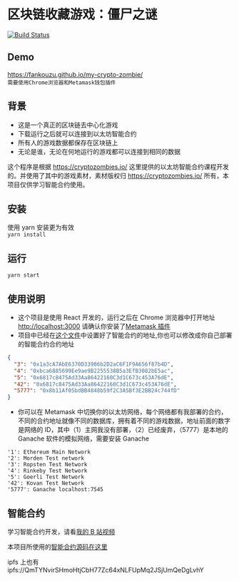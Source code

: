 # 区块链收藏游戏：僵尸之谜

[![Build Status](https://travis-ci.org/Fankouzu/my-crypto-zombie.svg?branch=master)](https://travis-ci.org/Fankouzu/my-crypto-zombie)

## Demo

https://fankouzu.github.io/my-crypto-zombie/ <br />
`需要使用Chrome浏览器和Metamask钱包插件`

## 背景

- 这是一个真正的区块链去中心化游戏
- 下载运行之后就可以连接到以太坊智能合约
- 所有人的游戏数据都保存在区块链上
- 无论是谁，无论在何地运行的游戏都可以连接到相同的数据

这个程序是根据 https://cryptozombies.io/ 这里提供的以太坊智能合约课程开发的。并使用了其中的游戏素材，素材版权归 https://cryptozombies.io/ 所有，本项目仅供学习智能合约使用。

## 安装

使用 yarn 安装更为有效<br />
`yarn install`

## 运行

`yarn start`

## 使用说明

- 这个项目是使用 React 开发的，运行之后在 Chrome 浏览器中打开地址 [http://localhost:3000](http://localhost:3000) 请确认你安装了[Metamask 插件](https://metamask.io/) <br />
- 项目中已经在[这个文件](https://github.com/Fankouzu/my-crypto-zombie/blob/master/src/ContractAddress.json)中设置好了智能合约的地址,你也可以修改成你自己部署的智能合约合约地址

```json
{
  "3": "0x1a3cA7AbE6370D33986b2D2aC6F1F9A656f87b4D",
  "4": "0xbca6885699Ee9ae9B2255538B5a3EfB3082bE5ac",
  "5": "0x6817c8475Ad33Aa86422160C3d1C673c453A76dE",
  "42": "0x6817c8475Ad33Aa86422160C3d1C673c453A76dE",
  "5777": "0x8b11Af05bdBB4848b59f2C3A5Bf3E2BB24c744fD"
}
```

- 你可以在 Metamask 中切换你的以太坊网络，每个网络都有我部署的合约，不同的合约地址就像不同的数据库，拥有着不同的游戏数据，地址前面的数字是网络的 ID，其中（1）主网我没有部署，（2）已经废弃，（5777）是本地的 Ganache 软件的模拟网络，需要安装 Ganache

```
'1': Ethereum Main Network
'2': Morden Test network
'3': Ropsten Test Network
'4': Rinkeby Test Network
'5': Goerli Test Network
'42': Kovan Test Network
'5777': Ganache localhost:7545
```

## 智能合约

学习智能合约开发，请看[我的 B 站视频](https://www.bilibili.com/video/av75230620)<br >

本项目所使用的[智能合约源码在这里](https://github.com/Fankouzu/smart-contract/tree/master/Solidity%20Lesson%2004)<br>

ipfs 上也有 ipfs://QmTYNvirSHmoHtjCbH77Zc64xNLFUpMq2JSjUmQeDgLvhY
